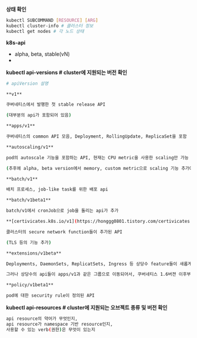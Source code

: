 **상태 확인**

```bash
kubectl SUBCOMMAND [RESOURCE] [ARG]
kubectl cluster-info # 클러스터 정보
kubectl get nodes # 각 노드 상태
```

**k8s-api**

- alpha, beta, stable(vN)
- 

**kubectl api-versions # cluster에 지원되는 버전 확인**

```bash
# apiVersion 설명

**v1**

쿠버네티스에서 발행한 첫 stable release API

(대부분의 api가 포함되어 있음)

**apps/v1**

쿠버네티스의 common API 모음, Deployment, RollingUpdate, ReplicaSet을 포함

**autoscaling/v1**

pod의 autoscale 기능을 포함하는 API, 현재는 CPU metric을 사용한 scaling만 가능

(추후에 alpha, beta version에서 memory, custom metric으로 scaling 기능 추가예정)

**batch/v1**

배치 프로세스, job-like task를 위한 배포 api

**batch/v1beta1**

batch/v1에서 cronJob으로 job을 돌리는 api가 추가

**[certivicates.k8s.io/v1](https://honggg0801.tistory.com/certivicates.k8s.io/v1) beta**

클러스터의 secure network function들이 추가된 API

(TLS 등의 기능 추가)

**extensions/v1beta**

Deployments, DaemonSets, ReplicatSets, Ingress 등 상당수 feature들이 새롭게 정의된 API

그러나 상당수의 api들이 apps/v1과 같은 그룹으로 이동되어서, 쿠버네티스 1.6버젼 이후부터는 deprecated 됨

**policy/v1beta1**

pod에 대한 security rule이 정의된 API
```

**kubectl api-resources # cluster에 지원되는 오브젝트 종류 및 버전 확인**

```bash
api resource의 약어가 무엇인지,
api resource가 namespace 기반 resource인지, 
사용할 수 있는 verb(권한)은 무엇이 있는지
```
